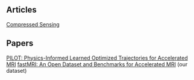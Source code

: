 ## Articles
 [Compressed Sensing](https://en.wikipedia.org/wiki/Compressed_sensing)
## Papers
[PILOT: Physics-Informed Learned Optimized Trajectories for Accelerated MRI](https://arxiv.org/abs/1909.05773)
[fastMRI: An Open Dataset and Benchmarks for Accelerated MRI](https://arxiv.org/pdf/1811.08839) (our dataset)